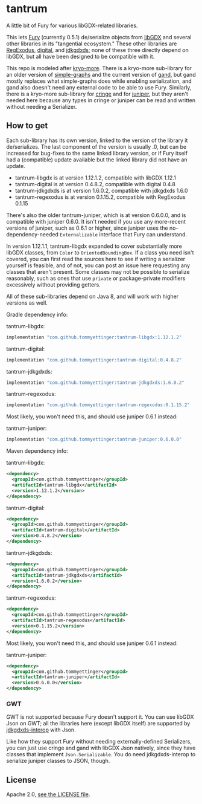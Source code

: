 # tantrum

A little bit of Fury for various libGDX-related libraries.

This lets [Fury](https://fury.apache.org) (currently 0.5.1) de/serialize objects from [libGDX](https://libgdx.com) and several
other libraries in its "tangential ecosystem." These other libraries are
[RegExodus](https://github.com/tommyettinger/RegExodus), [digital](https://github.com/tommyettinger/digital),
and [jdkgdxds](https://github.com/tommyettinger/jdkgdxds); none of these three directly depend on libGDX, but all have been
designed to be compatible with it.

This repo is modeled after [kryo-more](https://github.com/tommyettinger/kryo-more). There is a kryo-more sub-library
for an older version of [simple-graphs](https://github.com/earlygrey/simple-graphs) and the current version of
[gand](https://github.com/tommyettinger/gand), but gand mostly replaces what simple-graphs does while enabling
serialization, and gand also doesn't need any external code to be able to use Fury.
Similarly, there is a kryo-more sub-library for [cringe](https://github.com/tommyettinger/cringe) and for
[juniper](https://github.com/tommyettinger/juniper), but they aren't
needed here because any types in cringe or juniper can be read and written without
needing a Serializer.

## How to get

Each sub-library has its own version, linked to the version of the library it de/serializes.
The last component of the version is usually .0, but can be increased for bug-fixes to the same linked library version,
or if Fury itself had a (compatible) update available but the linked library did not have an update.

  - tantrum-libgdx is at version 1.12.1.2, compatible with libGDX 1.12.1
  - tantrum-digital is at version 0.4.8.2, compatible with digital 0.4.8
  - tantrum-jdkgdxds is at version 1.6.0.2, compatible with jdkgdxds 1.6.0
  - tantrum-regexodus is at version 0.1.15.2, compatible with RegExodus 0.1.15

There's also the older tantrum-juniper, which is at version 0.6.0.0, and is compatible with juniper 0.6.0.
It isn't needed if you use any more-recent versions of juniper, such as 0.6.1 or higher, since juniper uses
the no-dependency-needed `Externalizable` interface that Fury can understand.

In version 1.12.1.1, tantrum-libgdx expanded to cover substantially more libGDX classes, from `Color` to
`OrientedBoundingBox`. If a class you need isn't covered, you can first read the sources here to see if writing a
serializer yourself is feasible, and of not, you can post an issue here requesting any classes that aren't present.
Some classes may not be possible to serialize reasonably, such as ones that use `private` or package-private
modifiers excessively without providing getters.

All of these sub-libraries depend on Java 8, and will work with higher versions as well.

Gradle dependency info:

tantrum-libgdx:

```gradle
implementation "com.github.tommyettinger:tantrum-libgdx:1.12.1.2"
```

tantrum-digital:

```gradle
implementation "com.github.tommyettinger:tantrum-digital:0.4.8.2"
```

tantrum-jdkgdxds:

```gradle
implementation "com.github.tommyettinger:tantrum-jdkgdxds:1.6.0.2"
```

tantrum-regexodus:

```gradle
implementation "com.github.tommyettinger:tantrum-regexodus:0.1.15.2"
```

Most likely, you won't need this, and should use juniper 0.6.1 instead:

tantrum-juniper:

```gradle
implementation "com.github.tommyettinger:tantrum-juniper:0.6.0.0"
```

Maven dependency info:

tantrum-libgdx:

```xml
<dependency>
  <groupId>com.github.tommyettinger</groupId>
  <artifactId>tantrum-libgdx</artifactId>
  <version>1.12.1.2</version>
</dependency>
```

tantrum-digital:

```xml
<dependency>
  <groupId>com.github.tommyettinger</groupId>
  <artifactId>tantrum-digital</artifactId>
  <version>0.4.8.2</version>
</dependency>
```

tantrum-jdkgdxds:

```xml
<dependency>
  <groupId>com.github.tommyettinger</groupId>
  <artifactId>tantrum-jdkgdxds</artifactId>
  <version>1.6.0.2</version>
</dependency>
```

tantrum-regexodus:

```xml
<dependency>
  <groupId>com.github.tommyettinger</groupId>
  <artifactId>tantrum-regexodus</artifactId>
  <version>0.1.15.2</version>
</dependency>
```

Most likely, you won't need this, and should use juniper 0.6.1 instead:

tantrum-juniper:

```xml
<dependency>
  <groupId>com.github.tommyettinger</groupId>
  <artifactId>tantrum-juniper</artifactId>
  <version>0.6.0.0</version>
</dependency>
```

### GWT

GWT is not supported because Fury doesn't support it. You can use libGDX Json on GWT;
all the libraries here (except libGDX itself) are supported by [jdkgdxds-interop](https://github.com/tommyettinger/jdkgdxds_interop) with Json.

Like how they support Fury without needing externally-defined Serializers, you can just use cringe
and gand with libGDX Json natively, since they have classes that implement `Json.Serializable`.
You do need jdkgdxds-interop to serialize juniper classes to JSON, though.

## License

Apache 2.0, [see the LICENSE file](LICENSE).
